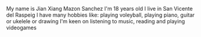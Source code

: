 My name is Jian Xiang Mazon Sanchez
I'm 18 years old
I live in San Vicente del Raspeig
I have many hobbies like: playing voleyball, playing piano, guitar or ukelele or drawing
I'm keen on listening to music, reading and playing videogames

